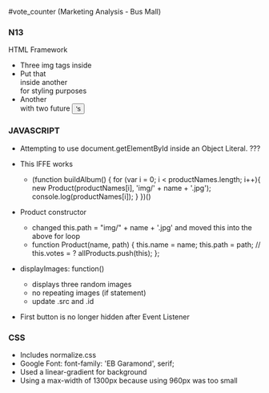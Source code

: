 #vote_counter (Marketing Analysis - Bus Mall)

### N13
HTML Framework
+ Three img tags inside <div>
+ Put that <div> inside another <div> for styling purposes
+ Another <div> with two future <button>'s

### JAVASCRIPT
+ Attempting to use document.getElementById inside an Object Literal. ???
+ This IFFE works
  + (function buildAlbum() {
    for (var i = 0; i < productNames.length; i++){
      new Product(productNames[i], 'img/' + name + '.jpg');
      console.log(productNames[i]);
    }
  })()
+ Product constructor
  + changed this.path = "img/" + name + '.jpg' and moved this into the above for loop
  + function Product(name, path) {
    this.name = name;
    this.path = path;
    // this.votes = ?
    allProducts.push(this);
  };
+ displayImages: function()
  + displays three random images
  + no repeating images (if statement)
  + update .src and .id

+ First button is no longer hidden after Event Listener

### CSS
+ Includes normalize.css
+ Google Font: font-family: 'EB Garamond', serif;
+ Used a linear-gradient for background
+ Using a max-width of 1300px because using 960px was too small
